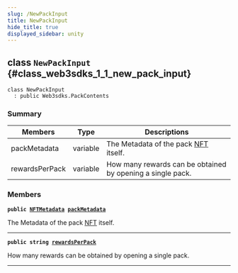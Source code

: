 ```yaml
---
slug: /NewPackInput
title: NewPackInput
hide_title: true
displayed_sidebar: unity
---
```


## class `NewPackInput` {#class_web3sdks_1_1_new_pack_input}

```
class NewPackInput
  : public Web3sdks.PackContents
```

### Summary

| Members        | Type     | Descriptions                                                                        |
| -------------- | -------- | ----------------------------------------------------------------------------------- |
| packMetadata   | variable | The Metadata of the pack [NFT](docs/unity/NFT.md#struct_web3sdks_1_1_n_f_t) itself. |
| rewardsPerPack | variable | How many rewards can be obtained by opening a single pack.                          |

### Members

**`public `[`NFTMetadata`](docs/unity/NFTMetadata.md#struct_web3sdks_1_1_n_f_t_metadata)` `[`packMetadata`](#class_web3sdks_1_1_new_pack_input_1a70dca3812ef8caf50b2ef4aa72034e0a)**

The Metadata of the pack [NFT](docs/unity/NFT.md#struct_web3sdks_1_1_n_f_t) itself.

---

**`public string `[`rewardsPerPack`](#class_web3sdks_1_1_new_pack_input_1a94cafc9c9ce5cd515c627994421d6b3f)**

How many rewards can be obtained by opening a single pack.

---
